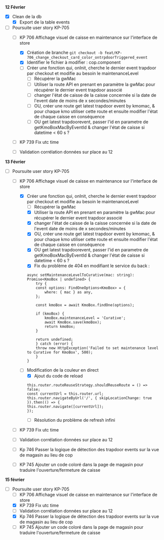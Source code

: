 **12 Février**
- [x] Clean de la db
    - [x] Export de la table events
- [ ] Poursuite user story KP-705
    - [ ] KP 706 Affichage visuel de caisse en maintenance sur l'interface de store
        - [x] Création de branche ```git checkout -b feat/KP-706_change_checkout_card_color_ontrpdoorTriggered_event```
        - [x] Identifier le fichier à modifier : cop.component
        - [ ] Créer une fonction qui, onInit, cherche le dernier event trapdoor par checkout et modifie au besoin le maintenanceLevel
            - [ ] Récupérer la gwMac
            - [ ] Utiliser la route API en prenant en paramètre la gwMac pour récupérer le dernier event trapdoor associé
            - [ ] changer l'état de caisse de la caisse concernée si la date de l'event date de moins de x secondes/minutes
            - [ ] OU, créer une route get latest trapdoor event by kmomac, & pour chaque kmo utiliser cette route et ensuite modifier l'état de chaque caisse en conséquence
            - [ ] OU get latest trapdoorevent, passer l'id en parametre de getKmoBoxMacByEventId & changer l'état de caisse si datetime < 60 s ?
    - [ ] KP 739 Fix utc time
    - [ ] Validation corrélation données sur place au 12


**13 Février**    
- [ ] Poursuite user story KP-705
    - [ ] KP 706 Affichage visuel de caisse en maintenance sur l'interface de store
        - [x] Créer une fonction qui, onInit, cherche le dernier event trapdoor par checkout et modifie au besoin le maintenanceLevel
            - [ ] Récupérer la gwMac
            - [x] Utiliser la route API en prenant en paramètre la gwMac pour récupérer le dernier event trapdoor associé
            - [x] changer l'état de caisse de la caisse concernée si la date de l'event date de moins de x secondes/minutes
            - [x] OU, créer une route get latest trapdoor event by kmomac, & pour chaque kmo utiliser cette route et ensuite modifier l'état de chaque caisse en conséquence
            - [x] OU get latest trapdoorevent, passer l'id en parametre de getKmoBoxMacByEventId & changer l'état de caisse si datetime < 60 s ?
            - [x] Fix du problème de 404 en modifiant le service du back : 
            ```
            async setMaintenanceLevelToCurative(mac: string): Promise<KmoBox | undefined> {
                try {
                const options: FindOneOptions<KmoBox> = {
                    where: { mac } as any,
                };
            
                const kmoBox = await KmoBox.findOne(options);
            
                if (kmoBox) {
                    kmoBox.maintenanceLevel = 'Curative';
                    await KmoBox.save(kmoBox);
                    return kmoBox;
                }
            
                return undefined;
                } catch (error) {
                throw new HttpException('Failed to set maintenance level to Curative for KmoBox', 500);
                }
            }
            ```
        - [ ] Modification de la couleur en direct
            - [x] Ajout du code de reload
            ```
            this.router.routeReuseStrategy.shouldReuseRoute = () => false;
            const currentUrl = this.router.url;
            this.router.navigateByUrl('/', { skipLocationChange: true }).then(() => {
            this.router.navigate([currentUrl]);
            });
            ```
            - [ ] Résolution du problème de refresh infini
    - [ ] KP 739 Fix utc time
    - [ ] Validation corrélation données sur place au 12
    - [ ] Kp 746 Passer la logique de détection des trapdoor events sur la vue de magasin au lieu de cop
    - [ ] KP 745 Ajouter un code coloré dans la page de magasin pour traduire l'ouverture/fermeture de caisse


**15 février**
- [ ] Poursuite user story KP-705
    - [ ] KP 706 Affichage visuel de caisse en maintenance sur l'interface de store
    - [x] KP 739 Fix utc time
    - [ ] Validation corrélation données sur place au 12
    - [x] Kp 746 Passer la logique de détection des trapdoor events sur la vue de magasin au lieu de cop
    - [ ] KP 745 Ajouter un code coloré dans la page de magasin pour traduire l'ouverture/fermeture de caisse
